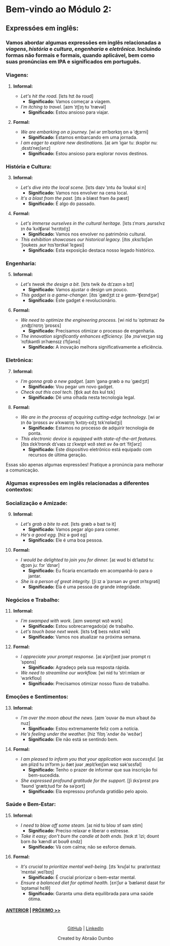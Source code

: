 # Bem-vindo ao Módulo 2:
## Expressóes em inglês:

### Vamos abordar algumas expressões em inglês relacionadas a *viagens*, *história* e *cultura*, *engenharia* e *eletrônica*. Incluindo formas não formais e formais, quando aplicável, bem como suas pronúncias em IPA e significados em português.

### Viagens:
1. **Informal:** 
   - *Let's hit the road.* [lɛts hɪt ðə roʊd]
     - **Significado:** Vamos começar a viagem.
   - *I'm itching to travel.* [aɪm ˈɪtʃɪŋ tʊ ˈtrævəl]
     - **Significado:** Estou ansioso para viajar.

2. **Formal:**
   - *We are embarking on a journey.* [wi ər ɪmˈbɑrkɪŋ ɒn ə ˈʤɜrni]
     - **Significado:** Estamos embarcando em uma jornada.
   - *I am eager to explore new destinations.* [aɪ əm ˈiɡər tuː ɪksplɔr nuː ˌdɛstɪˈneɪʃənz]
     - **Significado:** Estou ansioso para explorar novos destinos.

### História e Cultura:
3. **Informal:**
   - *Let's dive into the local scene.* [lɛts daɪv ˈɪntu ðə ˈloʊkəl siːn]
     - **Significado:** Vamos nos envolver na cena local.
   - *It's a blast from the past.* [ɪts ə blæst frəm ðə pæst]
     - **Significado:** É algo do passado.

4. **Formal:**
   - *Let's immerse ourselves in the cultural heritage.* [lɛts ɪˈmɜrs ˌaʊrsɛlvz ɪn ðə ˈkʌlʧərəl ˈhɛrɪtɪdʒ]
     - **Significado:** Vamos nos envolver no patrimônio cultural.
   - *This exhibition showcases our historical legacy.* [ðɪs ˌɛksɪˈbɪʃən ˈʃoʊkeɪs ˌaʊr hɪsˈtɒrɪkəl ˈlɛɡəsi]
     - **Significado:** Esta exposição destaca nosso legado histórico.

### Engenharia:
5. **Informal:**
   - *Let's tweak the design a bit.* [lɛts twik ðə dɪˈzaɪn ə bɪt]
     - **Significado:** Vamos ajustar o design um pouco.
   - *This gadget is a game-changer.* [ðɪs ˈɡædʒɪt ɪz ə ɡeɪm-ˈʧeɪndʒər]
     - **Significado:** Este gadget é revolucionário.

6. **Formal:**
   - *We need to optimize the engineering process.* [wi nid tu ˈɒptɪmaɪz ðə ˌɛnʤɪˈnɪrɪŋ ˈprɒsɛs]
     - **Significado:** Precisamos otimizar o processo de engenharia.
   - *The innovation significantly enhances efficiency.* [ðə ˌɪnəˈveɪʒən sɪɡˈnɪfɪkəntli ɪnˈhænsɪz ɪˈfɪʃənsi]
     - **Significado:** A inovação melhora significativamente a eficiência.

### Eletrônica:
7. **Informal:**
   - *I'm gonna grab a new gadget.* [aɪm ˈɡənə ɡræb ə nu ˈɡædʒɪt]
     - **Significado:** Vou pegar um novo gadget.
   - *Check out this cool tech.* [ʧɛk aʊt ðɪs kul tɛk]
     - **Significado:** Dê uma olhada nesta tecnologia legal.

8. **Formal:**
   - *We are in the process of acquiring cutting-edge technology.* [wi ər ɪn ðə ˈprɑsɛs əv əˈkwaɪrɪŋ ˈkʌtɪŋ-ɛdʒ tɛkˈnɒlədʒi]
     - **Significado:** Estamos no processo de adquirir tecnologia de ponta.
   - *This electronic device is equipped with state-of-the-art features.* [ðɪs ɪlɛkˈtrɒnɪk dɪˈvaɪs ɪz ɪˈkwɪpt wɪð steɪt əv ðə ɑrt ˈfitʃərz]
     - **Significado:** Este dispositivo eletrônico está equipado com recursos de última geração.

Essas são apenas algumas expressões! Pratique a pronúncia para melhorar a comunicação.

### Algumas expressões em inglês relacionadas a diferentes contextos:

### Socialização e Amizade:
9. **Informal:**
   - *Let's grab a bite to eat.* [lɛts ɡræb ə baɪt tə it]
     - **Significado:** Vamos pegar algo para comer.
   - *He's a good egg.* [hiz ə ɡʊd ɛɡ]
     - **Significado:** Ele é uma boa pessoa.

10. **Formal:**
    - *I would be delighted to join you for dinner.* [aɪ wʊd bi dɪˈlaɪtɪd tuː ʤɔɪn juː fɔr ˈdɪnər]
      - **Significado:** Eu ficaria encantado em acompanhá-lo para o jantar.
    - *She is a person of great integrity.* [ʃi ɪz ə ˈpɜrsən əv ɡreɪt ɪnˈtɛɡrəti]
      - **Significado:** Ela é uma pessoa de grande integridade.

### Negócios e Trabalho:
11. **Informal:**
    - *I'm swamped with work.* [aɪm swɒmpt wɪð wɜrk]
      - **Significado:** Estou sobrecarregado(a) de trabalho.
    - *Let's touch base next week.* [lɛts tʌʧ beɪs nɛkst wik]
      - **Significado:** Vamos nos atualizar na próxima semana.

12. **Formal:**
    - *I appreciate your prompt response.* [aɪ əˈpriʃɪeɪt jʊər prɒmpt rɪˈspɒns]
      - **Significado:** Agradeço pela sua resposta rápida.
    - *We need to streamline our workflow.* [wi nid tu ˈstriːmlaɪn ɑr ˈwɜrkfloʊ]
      - **Significado:** Precisamos otimizar nosso fluxo de trabalho.

### Emoções e Sentimentos:
13. **Informal:**
    - *I'm over the moon about the news.* [aɪm ˈoʊvər ðə mun əˈbaʊt ðə nuz]
      - **Significado:** Estou extremamente feliz com a notícia.
    - *He's feeling under the weather.* [hiz ˈfilɪŋ ˈʌndər ðə ˈwɛðər]
      - **Significado:** Ele não está se sentindo bem.

14. **Formal:**
    - *I am pleased to inform you that your application was successful.* [aɪ əm plizd tu ɪnˈfɔrm ju ðæt jʊər ˌæplɪˈkeɪʃən wəz səkˈsɛsfəl]
      - **Significado:** Tenho o prazer de informar que sua inscrição foi bem-sucedida.
    - *She expressed profound gratitude for the support.* [ʃi ɪksˈprɛst prəˈfaʊnd ˈɡrætɪˌtud fɔr ðə səˈpɔrt]
      - **Significado:** Ela expressou profunda gratidão pelo apoio.

### Saúde e Bem-Estar:
15. **Informal:**
    - *I need to blow off some steam.* [aɪ nid tu bloʊ ɔf səm stim]
      - **Significado:** Preciso relaxar e liberar o estresse.
    - *Take it easy; don't burn the candle at both ends.* [teɪk ɪt ˈizi; doʊnt bɜrn ðə ˈkændl ət boʊθ ɛndz]
      - **Significado:** Vá com calma; não se esforce demais.

16. **Formal:**
    - *It's crucial to prioritize mental well-being.* [ɪts ˈkruʃəl tuː praɪˈɒrɪtaɪz ˈmɛntəl ˌwɛlˈbɪŋ]
      - **Significado:** É crucial priorizar o bem-estar mental.
    - *Ensure a balanced diet for optimal health.* [ɛnˈʃʊr ə ˈbælənst daɪət fɔr ˈɒptəməl hɛlθ]
      - **Significado:** Garanta uma dieta equilibrada para uma saúde ótima.


#### [ANTERIOR](./MODULE1.md) | [PRÓXIMO >>](./MODULE3.md)

#  

<p style="text-align: center">
    <a href="https://github.com/dalton-222" target="_blank">GitHub</a> |
    <a href="https://linkedin/in/abraaodumbo" target="_blank">LinkedIn</a>
</p>

<p style="text-align: center">
    Created by Abraão Dumbo
</p>